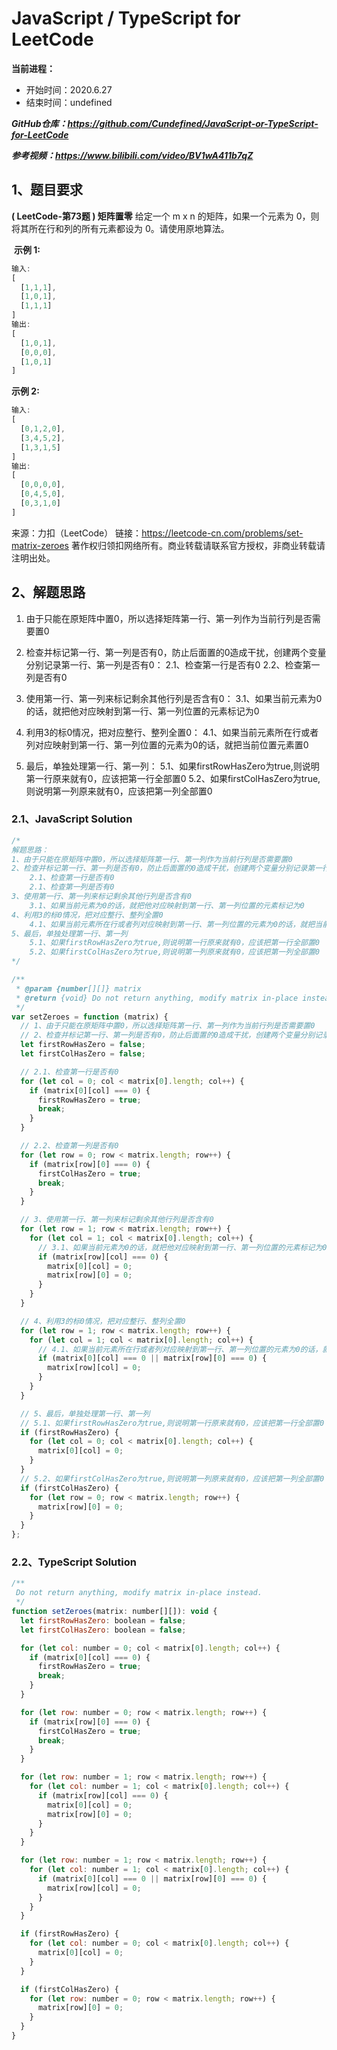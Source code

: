﻿# JavaScript / TypeScript for LeetCode 
**当前进程：**

 - 开始时间：2020.6.27 
 - 结束时间：undefined

***GitHub仓库：https://github.com/Cundefined/JavaScript-or-TypeScript-for-LeetCode***

***参考视频：https://www.bilibili.com/video/BV1wA411b7qZ***

## 1、题目要求
**( LeetCode-第73题 )  矩阵置零**
       给定一个 m x n 的矩阵，如果一个元素为 0，则将其所在行和列的所有元素都设为 0。请使用原地算法。

​	  **示例 1:**

```javascript
输入: 
[
  [1,1,1],
  [1,0,1],
  [1,1,1]
]
输出: 
[
  [1,0,1],
  [0,0,0],
  [1,0,1]
]
```
**示例 2:**
```javascript
输入: 
[
  [0,1,2,0],
  [3,4,5,2],
  [1,3,1,5]
]
输出: 
[
  [0,0,0,0],
  [0,4,5,0],
  [0,3,1,0]
]
```

来源：力扣（LeetCode）
链接：https://leetcode-cn.com/problems/set-matrix-zeroes
著作权归领扣网络所有。商业转载请联系官方授权，非商业转载请注明出处。

## 2、解题思路

 1. 由于只能在原矩阵中置0，所以选择矩阵第一行、第一列作为当前行列是否需要置0
 

 2. 检查并标记第一行、第一列是否有0，防止后面置的0造成干扰，创建两个变量分别记录第一行、第一列是否有0：
 	2.1、检查第一行是否有0
 	2.2、检查第一列是否有0
 3. 使用第一行、第一列来标记剩余其他行列是否含有0：
 	3.1、如果当前元素为0的话，就把他对应映射到第一行、第一列位置的元素标记为0
 4. 利用3的标0情况，把对应整行、整列全置0：
 	4.1、如果当前元素所在行或者列对应映射到第一行、第一列位置的元素为0的话，就把当前位置元素置0
 5. 最后，单独处理第一行、第一列：
 	5.1、如果firstRowHasZero为true,则说明第一行原来就有0，应该把第一行全部置0
 	5.2、如果firstColHasZero为true,则说明第一列原来就有0，应该把第一列全部置0

### 2.1、JavaScript Solution

```javascript
/*
解题思路：
1、由于只能在原矩阵中置0，所以选择矩阵第一行、第一列作为当前行列是否需要置0
2、检查并标记第一行、第一列是否有0，防止后面置的0造成干扰，创建两个变量分别记录第一行、第一列是否有0
    2.1、检查第一行是否有0
    2.1、检查第一列是否有0
3、使用第一行、第一列来标记剩余其他行列是否含有0
    3.1、如果当前元素为0的话，就把他对应映射到第一行、第一列位置的元素标记为0
4、利用3的标0情况，把对应整行、整列全置0
    4.1、如果当前元素所在行或者列对应映射到第一行、第一列位置的元素为0的话，就把当前位置元素置0
5、最后，单独处理第一行、第一列
    5.1、如果firstRowHasZero为true,则说明第一行原来就有0，应该把第一行全部置0
    5.2、如果firstColHasZero为true,则说明第一列原来就有0，应该把第一列全部置0
*/

/**
 * @param {number[][]} matrix
 * @return {void} Do not return anything, modify matrix in-place instead.
 */
var setZeroes = function (matrix) {
  // 1、由于只能在原矩阵中置0，所以选择矩阵第一行、第一列作为当前行列是否需要置0
  // 2、检查并标记第一行、第一列是否有0，防止后面置的0造成干扰，创建两个变量分别记录第一行、第一列是否有0
  let firstRowHasZero = false;
  let firstColHasZero = false;

  // 2.1、检查第一行是否有0
  for (let col = 0; col < matrix[0].length; col++) {
    if (matrix[0][col] === 0) {
      firstRowHasZero = true;
      break;
    }
  }

  // 2.2、检查第一列是否有0
  for (let row = 0; row < matrix.length; row++) {
    if (matrix[row][0] === 0) {
      firstColHasZero = true;
      break;
    }
  }

  // 3、使用第一行、第一列来标记剩余其他行列是否含有0
  for (let row = 1; row < matrix.length; row++) {
    for (let col = 1; col < matrix[0].length; col++) {
      // 3.1、如果当前元素为0的话，就把他对应映射到第一行、第一列位置的元素标记为0
      if (matrix[row][col] === 0) {
        matrix[0][col] = 0;
        matrix[row][0] = 0;
      }
    }
  }

  // 4、利用3的标0情况，把对应整行、整列全置0
  for (let row = 1; row < matrix.length; row++) {
    for (let col = 1; col < matrix[0].length; col++) {
      // 4.1、如果当前元素所在行或者列对应映射到第一行、第一列位置的元素为0的话，就把当前位置元素置0
      if (matrix[0][col] === 0 || matrix[row][0] === 0) {
        matrix[row][col] = 0;
      }
    }
  }

  // 5、最后，单独处理第一行、第一列
  // 5.1、如果firstRowHasZero为true,则说明第一行原来就有0，应该把第一行全部置0
  if (firstRowHasZero) {
    for (let col = 0; col < matrix[0].length; col++) {
      matrix[0][col] = 0;
    }
  }
  // 5.2、如果firstColHasZero为true,则说明第一列原来就有0，应该把第一列全部置0
  if (firstColHasZero) {
    for (let row = 0; row < matrix.length; row++) {
      matrix[row][0] = 0;
    }
  }
};
```


### 2.2、TypeScript Solution

```javascript
/**
 Do not return anything, modify matrix in-place instead.
 */
function setZeroes(matrix: number[][]): void {
  let firstRowHasZero: boolean = false;
  let firstColHasZero: boolean = false;

  for (let col: number = 0; col < matrix[0].length; col++) {
    if (matrix[0][col] === 0) {
      firstRowHasZero = true;
      break;
    }
  }

  for (let row: number = 0; row < matrix.length; row++) {
    if (matrix[row][0] === 0) {
      firstColHasZero = true;
      break;
    }
  }

  for (let row: number = 1; row < matrix.length; row++) {
    for (let col: number = 1; col < matrix[0].length; col++) {
      if (matrix[row][col] === 0) {
        matrix[0][col] = 0;
        matrix[row][0] = 0;
      }
    }
  }

  for (let row: number = 1; row < matrix.length; row++) {
    for (let col: number = 1; col < matrix[0].length; col++) {
      if (matrix[0][col] === 0 || matrix[row][0] === 0) {
        matrix[row][col] = 0;
      }
    }
  }

  if (firstRowHasZero) {
    for (let col: number = 0; col < matrix[0].length; col++) {
      matrix[0][col] = 0;
    }
  }

  if (firstColHasZero) {
    for (let row: number = 0; row < matrix.length; row++) {
      matrix[row][0] = 0;
    }
  }
}
```

